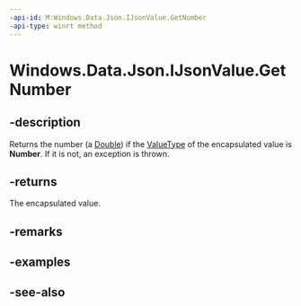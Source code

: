 ```yaml
---
-api-id: M:Windows.Data.Json.IJsonValue.GetNumber
-api-type: winrt method
---
```


<!-- Method syntax
public double GetNumber()
-->

# Windows.Data.Json.IJsonValue.GetNumber

## -description
Returns the number (a [Double](https://docs.microsoft.com/dotnet/api/system.double?redirectedfrom=MSDN)) if the [ValueType](ijsonvalue_valuetype.md) of the encapsulated value is **Number**. If it is not, an exception is thrown.

## -returns
The encapsulated value.

## -remarks

## -examples

## -see-also
